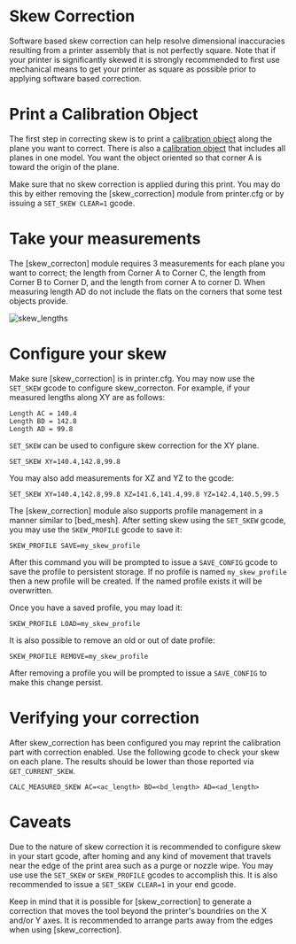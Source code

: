 # Skew Correction

Software based skew correction can help resolve dimensional inaccuracies
resulting from a printer assembly that is not perfectly square.  Note
that if your printer is significantly skewed it is strongly recommended to
first use mechanical means to get your printer as square as possible prior
to applying software based correction.

# Print a Calibration Object
The first step in correcting skew is to print a
[calibration object](https://www.thingiverse.com/thing:2563185/files)
along the plane you want to correct.  There is also a
[calibration object](https://www.thingiverse.com/thing:2972743)
that includes all planes in one model.  You want the object oriented
so that corner A is toward the origin of the plane.

Make sure that no skew correction is applied during this print.  You may
do this by either removing the [skew_correction] module from printer.cfg
or by issuing a `SET_SKEW CLEAR=1` gcode.

# Take your measurements
The [skew_correcton] module requires 3 measurements for each plane you want
to correct; the length from Corner A to Corner C, the length from Corner B
to Corner D, and the length from corner A to corner D.  When measuring length
AD do not include the flats on the corners that some test objects provide.

![skew_lengths](img/skew_lengths.png)

# Configure your skew
Make sure [skew_correction] is in printer.cfg.  You may now use the `SET_SKEW`
gcode to configure skew_correcton.  For example, if your measured lengths
along XY are as follows:
```
Length AC = 140.4
Length BD = 142.8
Length AD = 99.8
```

`SET_SKEW` can be used to configure skew correction for the XY plane.

```
SET_SKEW XY=140.4,142.8,99.8
```
You may also add measurements for XZ and YZ to the gcode:

```
SET_SKEW XY=140.4,142.8,99.8 XZ=141.6,141.4,99.8 YZ=142.4,140.5,99.5
```

The [skew_correction] module also supports profile management in a manner
similar to [bed_mesh].  After setting skew using the `SET_SKEW` gcode,
you may use the `SKEW_PROFILE` gcode to save it:

```
SKEW_PROFILE SAVE=my_skew_profile
```
After this command you will be prompted to issue a `SAVE_CONFIG` gcode to
save the profile to persistent storage.  If no profile is named
`my_skew_profile` then a new profile will be created.  If the named profile
exists it will be overwritten.

Once you have a saved profile, you may load it:
```
SKEW_PROFILE LOAD=my_skew_profile
```

It is also possible to remove an old or out of date profile:
```
SKEW_PROFILE REMOVE=my_skew_profile
```
After removing a profile you will be prompted to issue a `SAVE_CONFIG` to
make this change persist.

# Verifying your correction
After skew_correction has been configured you may reprint the calibration
part with correction enabled.  Use the following gcode to check your
skew on each plane.  The results should be lower than those reported via
`GET_CURRENT_SKEW`.

```
CALC_MEASURED_SKEW AC=<ac_length> BD=<bd_length> AD=<ad_length>
```

# Caveats

Due to the nature of skew correction it is recommended to configure skew
in your start gcode, after homing and any kind of movement that travels
near the edge of the print area such as a purge or nozzle wipe.   You may
use use the `SET_SKEW` or `SKEW_PROFILE` gcodes to accomplish this.  It is
also recommended to issue a `SET_SKEW CLEAR=1` in your end gcode.

Keep in mind that it is possible for [skew_correction] to generate a correction
that moves the tool beyond the printer's boundries on the X and/or Y axes.  It
is recommended to arrange parts away from the edges when using
[skew_correction].
